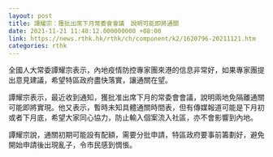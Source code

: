 ```yaml
---
layout: post
title: 譚耀宗：獲批出席下月常委會會議　說明可能即將通關
date: 2021-11-21 11:48:12.000000000 +08:00
link: https://news.rthk.hk/rthk/ch/component/k2/1620796-20211121.htm
categories: rthk
---
```


全國人大常委譚耀宗表示，內地疫情防控專家團來港的信息非常好，如果專家團提出意見建議，希望特區政府盡快落實，讓通關在望。

譚耀宗表示，最近收到通知，獲批准出席下月的常委會會議，說明兩地免隔離通關可能即將實現。他又表示，暫時未知具體通關時間表，但有傳媒報道可能是下月初或者下月底，希望大家同心協力，防止輸入個案流入社區，亦不會影響到內地。

譚耀宗說，通關初期可能設有配額，需要分批申請，特區政府要事前籌劃好，避免開始申請後出現亂子，令市民感到惆悵。
